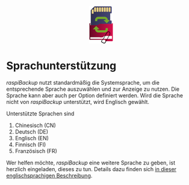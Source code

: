 <center>     <!-- The blank line before the image definition is required! -->

![Icon](images/icons/Icon_rot_blau_final_64.png)
</center>

# Sprachunterstützung

*raspiBackup* nutzt standardmäßig die Systemsprache, um die entsprechende Sprache auszuwählen und zur Anzeige zu nutzen.
Die Sprache kann aber auch per Option definiert werden. Wird die Sprache nicht von *raspiBackup* unterstützt, wird Englisch gewählt.

<a name="supported-languages"></a>
Unterstützte Sprachen sind
   1. Chinesisch (CN)
   1. Deutsch (DE)
   1. Englisch (EN)
   1. Finnisch (FI)
   1. Französisch (FR)

Wer helfen möchte, *raspiBackup* eine weitere Sprache zu geben, ist herzlich eingeladen,
dieses zu tun. Details dazu finden sich [in dieser englischsprachigen Beschreibung](../local-language-support-for-languages-other-than-de-and-en-l10n.md).

[.status]: translated
[.source]: https://linux-tips-and-tricks.de/de/raspibackupcategoried/603-raspibackup-local-language-support-for-languages-other-than-de-and-en-l10n
